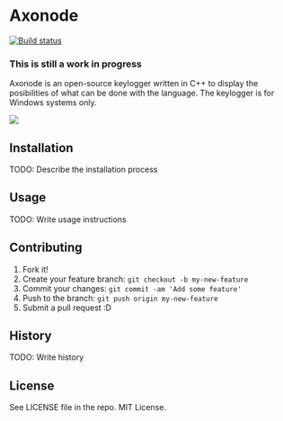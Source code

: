 # Axonode
[![Build status](https://ci.appveyor.com/api/projects/status/gm1eswntla3dppsn?svg=true)](https://ci.appveyor.com/project/TachyonRSA/axonode)
### This is still a work in progress
Axonode is an open-source keylogger written in C++ to display the posibilities of what can be done with the language. The keylogger is for Windows systems only.

![](https://media.giphy.com/media/xUA7b1TsDAYscRgzFS/giphy.gif)

## Installation

TODO: Describe the installation process

## Usage

TODO: Write usage instructions

## Contributing

1. Fork it!
2. Create your feature branch: `git checkout -b my-new-feature`
3. Commit your changes: `git commit -am 'Add some feature'`
4. Push to the branch: `git push origin my-new-feature`
5. Submit a pull request :D

## History

TODO: Write history

## License

See LICENSE file in the repo. MIT License.
